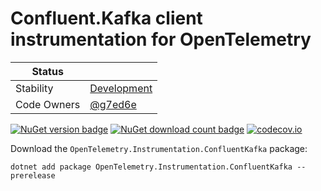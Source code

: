 # Confluent.Kafka client instrumentation for OpenTelemetry

| Status        |           |
| ------------- |-----------|
| Stability     |  [Development](..\..\Readme.md#development)|
| Code Owners   |  [@g7ed6e](https://github.com/g7ed6e)|

[![NuGet version badge](https://img.shields.io/nuget/v/OpenTelemetry.Instrumentation.ConfluentKafka)](https://www.nuget.org/packages/OpenTelemetry.Instrumentation.ConfluentKafka)
[![NuGet download count badge](https://img.shields.io/nuget/dt/OpenTelemetry.Instrumentation.ConfluentKafka)](https://www.nuget.org/packages/OpenTelemetry.Instrumentation.ConfluentKafka)
[![codecov.io](https://codecov.io/gh/open-telemetry/opentelemetry-dotnet-contrib/branch/main/graphs/badge.svg?flag=unittests-Instrumentation.ConfluentKafka)](https://app.codecov.io/gh/open-telemetry/opentelemetry-dotnet-contrib?flags[0]=unittests-Instrumentation.ConfluentKafka)

Download the `OpenTelemetry.Instrumentation.ConfluentKafka` package:

```shell
dotnet add package OpenTelemetry.Instrumentation.ConfluentKafka --prerelease
```
